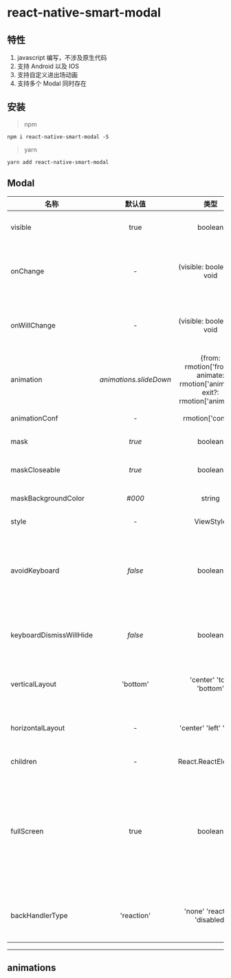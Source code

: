# react-native-smart-modal

## 特性

1. javascript 编写，不涉及原生代码
2. 支持 Android 以及 IOS
3. 支持自定义进出场动画
4. 支持多个 Modal 同时存在

## 安装

> npm

```
npm i react-native-smart-modal -S
```

> yarn

```
yarn add react-native-smart-modal
```

## Modal

| 名称                    |          默认值          |                                      类型                                       | 描述                                                         |
| ----------------------- | :----------------------: | :-----------------------------------------------------------------------------: | :----------------------------------------------------------- |
| visible                 |           true           |                                     boolean                                     | 模态框显示隐藏                                               |
| onChange                |            -             |                           (visible: boolean) => void                            | 模态框状态已经改变时调用的回调                               |
| onWillChange            |            -             |                           (visible: boolean) => void                            | 模态框状态将要改变时调用的回调                               |
| animation               | _animations.slideDown_ | {from: rmotion['from'], animate: rmotion['animate'], exit?: rmotion['animate']} | 进场动画                                                     |
| animationConf           |           _-_            |                                rmotion['config']                                | 出场动画                                                     |
| mask                    |          _true_          |                                     boolean                                     | 是否渲染遮罩                                                 |
| maskCloseable           |          _true_          |                                     boolean                                     | 遮罩是否可点击关闭                                           |
| maskBackgroundColor     |          _#000_          |                                     string                                      | 遮罩背景颜色                                                 |
| style                   |            -             |                                    ViewStyle                                    | 容器样式                                                     |
| avoidKeyboard           |         _false_          |                                     boolean                                     | 是否响应键盘弹出收起时，自动推动内容位置                     |
| keyboardDismissWillHide |         _false_          |                                     boolean                                     | 在模态框关闭的时候收起键盘                                   |
| verticalLayout          |         'bottom'         |                             'center' 'top' 'bottom'                             | 垂直方向内容位置 上 中 下                                    |
| horizontalLayout        |            -             |                             'center' 'left' 'right'                             | 水平方向内容位置 左中右                                      |
| children                |            -             |                               React.ReactElement                                | 要展示的组件                                                 |
| fullScreen              |           true           |                                     boolean                                     | 是否全屏展示，全屏展示时在根节点创建元素，否则在父元素下创建 |
| backHandlerType         |        'reaction'        |                          'none' 'reaction' 'disabled'                           | android 物理返回键的响应策略                                 |

---

## **animations**
